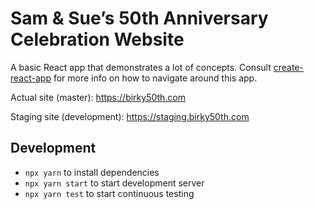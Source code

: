 # Sam & Sue’s 50th Anniversary Celebration Website

A basic React app that demonstrates a lot of concepts. Consult
[create-react-app][] for more info on how to navigate around this app.

Actual site (master): <https://birky50th.com>

Staging site (development): <https://staging.birky50th.com>

## Development

* `npx yarn` to install dependencies
* `npx yarn start` to start development server
* `npx yarn test` to start continuous testing


[create-react-app]: https://github.com/facebook/create-react-app
